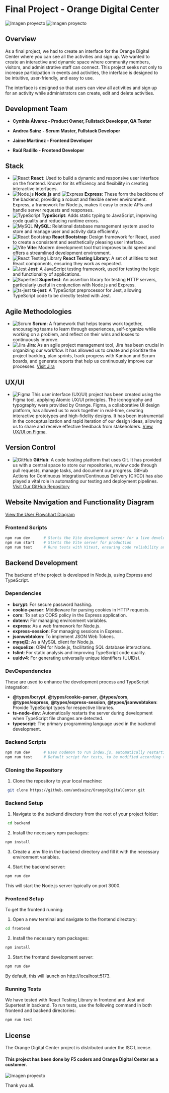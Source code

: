 # Final Project - Orange Digital Center
![Imagen proyecto](https://pbs.twimg.com/media/GAHz_MkXYAAC5tb?format=jpg&name=large)
![Imagen proyecto](https://pbs.twimg.com/media/GAHzVxFWEAAMnEo?format=jpg&name=large)



## Overview

As a final project, we had to create an interface for the Orange Digital Center where you can see all the activities and sign up.
We wanted to create an interactive and dynamic space where community members, visitors, and administrative staff can connect.
This project seeks not only to increase participation in events and activities, the interface is designed to be intuitive, user-friendly, and easy to use.

The interface is designed so that users can view all activities and sign up for an activity while administrators can create, edit and delete activities.

## Development Team

- **Cynthia Álvarez - Product Owner, Fullstack Developer, QA Tester**

- **Andrea Sainz - Scrum Master, Fullstack Developer**

- **Jaime Martínez - Frontend Developer**

- **Raúl Radillo - Frontend Developer**

## Stack

- ![React](https://img.shields.io/badge/-React-61DAFB?style=flat-square&logo=react&logoColor=white) **React**: Used to build a dynamic and responsive user interface on the frontend. Known for its efficiency and flexibility in creating interactive interfaces.
- ![Node.js](https://img.shields.io/badge/-Node.js-339933?style=flat-square&logo=Node.js&logoColor=white) **Node.js** and ![Express](https://img.shields.io/badge/-Express-000000?style=flat-square&logo=express&logoColor=white) **Express**: These form the backbone of the backend, providing a robust and flexible server environment. Express, a framework for Node.js, makes it easy to create APIs and handle server requests and responses.
- ![TypeScript](https://img.shields.io/badge/-TypeScript-3178C6?style=flat-square&logo=typescript&logoColor=white) **TypeScript**: Adds static typing to JavaScript, improving code quality and reducing runtime errors.
- ![MySQL](https://img.shields.io/badge/-MySQL-4479A1?style=flat-square&logo=mysql&logoColor=white) **MySQL**: Relational database management system used to store and manage user and activity data efficiently.
- ![React Bootstrap](https://img.shields.io/badge/-React%20Bootstrap-7952B3?style=flat-square&logo=bootstrap&logoColor=white) **React Bootstrap**: Design framework for React, used to create a consistent and aesthetically pleasing user interface.
- ![Vite](https://img.shields.io/badge/-Vite-B73BFE?style=flat-square&logo=vite&logoColor=white) **Vite**: Modern development tool that improves build speed and offers a streamlined development environment.
- ![React Testing Library](https://img.shields.io/badge/-React%20Testing%20Library-E33332?style=flat-square&logo=react&logoColor=white) **React Testing Library**: A set of utilities to test React components, ensuring they work as expected.
- ![Jest](https://img.shields.io/badge/-Jest-C21325?style=flat-square&logo=jest&logoColor=white) **Jest**: A JavaScript testing framework, used for testing the logic and functionality of applications.
- ![Supertest](https://img.shields.io/badge/-Supertest-333333?style=flat-square) **Supertest**: An assertion library for testing HTTP servers, particularly useful in conjunction with Node.js and Express.
- ![ts-jest](https://img.shields.io/badge/-ts--jest-3178C6?style=flat-square&logo=jest&logoColor=white) **ts-jest**: A TypeScript preprocessor for Jest, allowing TypeScript code to be directly tested with Jest.

## Agile Methodologies

- ![Scrum](https://img.shields.io/badge/-Scrum-5199D9?style=flat-square&logo=scrumalliance&logoColor=white) **Scrum**: A framework that helps teams work together, encouraging teams to learn through experiences, self-organize while working on a problem, and reflect on their wins and losses to continuously improve.
- ![Jira](https://img.shields.io/badge/-Jira-0052CC?style=flat-square&logo=jira&logoColor=white) **Jira**: As an agile project management tool, Jira has been crucial in organizing our workflow. It has allowed us to create and prioritize the project backlog, plan sprints, track progress with Kanban and Scrum boards, and generate reports that help us continuously improve our processes. [Visit Jira](https://raulradillo.atlassian.net/jira/software/projects/ODC/boards/3/timeline?shared=&atlOrigin=eyJpIjoiZjkzOGMxYWVlNWY3NDhhNGE2NzA9NWFExZjM0N2NlMzIiLCJwIjoiaiJ9)

## UX/UI

- ![Figma](https://img.shields.io/badge/-Figma-F24E1E?style=flat-square&logo=figma&logoColor=white) This user interface (UX/UI) project has been created using the Figma tool, applying Atomic UX/UI principles. The iconography and typography were provided by Orange. Figma, a collaborative UI design platform, has allowed us to work together in real-time, creating interactive prototypes and high-fidelity designs. It has been instrumental in the conceptualization and rapid iteration of our design ideas, allowing us to share and receive effective feedback from stakeholders. [View UX/UI on Figma](https://www.figma.com/file/iLI0o1PSdWlBtvQXFg6f9T/Interfaz-ODC?type=UX/UI&node-id=0-1&mode=UX/UI&t=g3He0cjBmNJbupDO-0).

## Version Control

- ![GitHub](https://img.shields.io/badge/-GitHub-181717?style=flat-square&logo=github&logoColor=white) **GitHub**: A code hosting platform that uses Git. It has provided us with a central space to store our repositories, review code through pull requests, manage tasks, and document our progress. GitHub Actions for Continuous Integration/Continuous Delivery (CI/CD) has also played a vital role in automating our testing and deployment pipelines. [Visit Our GitHub Repository](https://github.com/andsainz/OrangeDigitalCenter.git)

## Website Navigation and Functionality Diagram

[View the User Flowchart Diagram](https://whimsical.com/website-navigation-and-functionality-overview-orange-digital-cen-BN6tUfuAWeEVtQMGF86CEY)

### Frontend Scripts

`````bash
npm run dev      # Starts the Vite development server for a live development environment
npm run start    # Starts the Vite server for production
npm run test     # Runs tests with Vitest, ensuring code reliability and function
`````

## Backend Development

The backend of the project is developed in Node.js, using Express and TypeScript.

### Dependencies

- **bcrypt**: For secure password hashing.
- **cookie-parser**: Middleware for parsing cookies in HTTP requests.
- **cors**: To set up CORS policy in the Express application.
- **dotenv**: For managing environment variables.
- **express**: As a web framework for Node.js.
- **express-session**: For managing sessions in Express.
- **jsonwebtoken**: To implement JSON Web Tokens.
- **mysql2**: As a MySQL client for Node.js.
- **sequelize**: ORM for Node.js, facilitating SQL database interactions.
- **tslint**: For static analysis and improving TypeScript code quality.
- **uuidv4**: For generating universally unique identifiers (UUIDs).

### DevDependencies

These are used to enhance the development process and TypeScript integration:

- **@types/bcrypt**, **@types/cookie-parser**, **@types/cors**, **@types/express**, **@types/express-session**, **@types/jsonwebtoken**: Provide TypeScript types for respective libraries.
- **ts-node-dev**: Automatically restarts the server during development when TypeScript file changes are detected.
- **typescript**: The primary programming language used in the backend development.

### Backend Scripts

````bash
npm run dev      # Uses nodemon to run index.js, automatically restarting the server on file changes
npm run test     # Default script for tests, to be modified according to implemented tests
````

### Cloning the Repository

1. Clone the repository to your local machine:

````bash
 git clone https://github.com/andsainz/OrangeDigitalCenter.git
````

### Backend Setup

1. Navigate to the backend directory from the root of your project folder:

````bash
 cd backend
````

2. Install the necessary npm packages:

````bash
npm install
````

3. Create a .env file in the backend directory and fill it with the necessary environment variables.

4. Start the backend server:

````bash
npm run dev
````

This will start the Node.js server typically on port 3000.

### Frontend Setup

To get the frontend running:

1. Open a new terminal and navigate to the frontend directory:

````bash
cd frontend
````

2. Install the necessary npm packages:

````bash
npm install
````
3. Start the frontend development server:

````bash
npm run dev
````
By default, this will launch on http://localhost:5173.

### Running Tests

We have tested with React Testing Library in frontend and Jest and Supertest in backend.
To run tests, use the following command in both frontend and backend directories:

````bash
npm run test
````

## License

The Orange Digital Center project is distributed under the ISC License.

#### This project has been done by F5 coders and Orange Digital Center as a customer.
![Imagen proyecto](https://pbs.twimg.com/media/GAHzVxEXcAAlLN2?format=jpg&name=large)

Thank you all.
